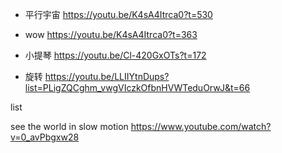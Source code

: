 * 平行宇宙
https://youtu.be/K4sA4Itrca0?t=530

* wow
https://youtu.be/K4sA4Itrca0?t=363

* 小提琴
https://youtu.be/Cl-420GxOTs?t=172

* 旋转
https://youtu.be/LLIIYtnDups?list=PLigZQCghm_vwgVIczkOfbnHVWTeduOrwJ&t=66

list

see the world in slow motion
https://www.youtube.com/watch?v=0_avPbgxw28
